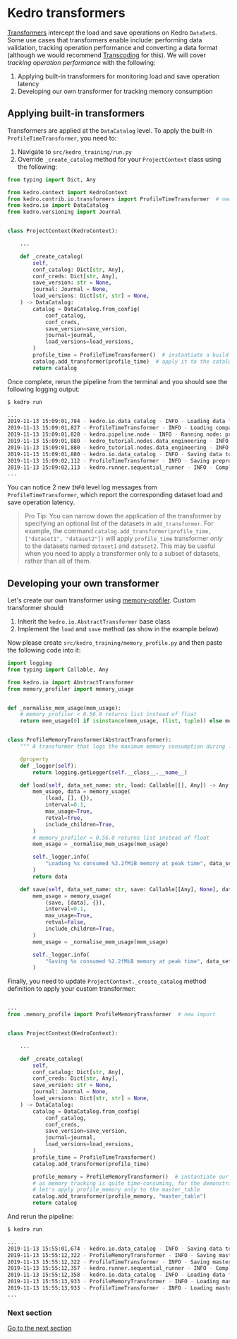 # Kedro transformers

[Transformers](https://kedro.readthedocs.io/en/stable/04_user_guide/04_data_catalog.html#transforming-datasets) intercept the load and save operations on Kedro `DataSet`s. Some use cases that transformers enable include: performing data validation, tracking operation performance and converting a data format (although we would recommend [Transcoding](https://kedro.readthedocs.io/en/stable/04_user_guide/04_data_catalog.html#transcoding-datasets) for this). We will cover _tracking operation performance_ with the following:
1. Applying built-in transformers for monitoring load and save operation latency
2. Developing our own transformer for tracking memory consumption

## Applying built-in transformers

Transformers are applied at the `DataCatalog` level. To apply the built-in `ProfileTimeTransformer`, you need to:
1. Navigate to `src/kedro_training/run.py`
2. Override `_create_catalog` method for your `ProjectContext` class using the following:

```python
from typing import Dict, Any

from kedro.context import KedroContext
from kedro.contrib.io.transformers import ProfileTimeTransformer  # new import
from kedro.io import DataCatalog
from kedro.versioning import Journal


class ProjectContext(KedroContext):

    ...

    def _create_catalog(
        self,
        conf_catalog: Dict[str, Any],
        conf_creds: Dict[str, Any],
        save_version: str = None,
        journal: Journal = None,
        load_versions: Dict[str, str] = None,
    ) -> DataCatalog:
        catalog = DataCatalog.from_config(
            conf_catalog,
            conf_creds,
            save_version=save_version,
            journal=journal,
            load_versions=load_versions,
        )
        profile_time = ProfileTimeTransformer()  # instantiate a build-in transformer
        catalog.add_transformer(profile_time)  # apply it to the catalog
        return catalog
```

Once complete, rerun the pipeline from the terminal and you should see the following logging output:

```bash
$ kedro run

...
2019-11-13 15:09:01,784 - kedro.io.data_catalog - INFO - Loading data from `companies` (CSVDataSet)...
2019-11-13 15:09:01,827 - ProfileTimeTransformer - INFO - Loading companies took 0.043 seconds
2019-11-13 15:09:01,828 - kedro.pipeline.node - INFO - Running node: preprocess1: preprocess_companies([companies]) -> [preprocessed_companies]
2019-11-13 15:09:01,880 - kedro_tutorial.nodes.data_engineering - INFO - Running 'preprocess_companies' took 0.05 seconds
2019-11-13 15:09:01,880 - kedro_tutorial.nodes.data_engineering - INFO - Running 'preprocess_companies' took 0.05 seconds
2019-11-13 15:09:01,880 - kedro.io.data_catalog - INFO - Saving data to `preprocessed_companies` (CSVDataSet)...
2019-11-13 15:09:02,112 - ProfileTimeTransformer - INFO - Saving preprocessed_companies took 0.232 seconds
2019-11-13 15:09:02,113 - kedro.runner.sequential_runner - INFO - Completed 1 out of 6 tasks
...
```

You can notice 2 new `INFO` level log messages from `ProfileTimeTransformer`, which report the corresponding dataset load and save operation latency.

> Pro Tip: You can narrow down the application of the transformer by specifying an optional list of the datasets in `add_transformer`. For example, the command `catalog.add_transformer(profile_time, ["dataset1", "dataset2"])` will apply `profile_time` transformer _only_ to the datasets named `dataset1` and `dataset2`. This may be useful when you need to apply a transformer only to a subset of datasets, rather than all of them.

## Developing your own transformer

Let's create our own transformer using [memory-profiler](https://github.com/pythonprofilers/memory_profiler). Custom transformer should:
1. Inherit the `kedro.io.AbstractTransformer` base class
2. Implement the `load` and `save` method (as show in the example below)

Now please create `src/kedro_training/memory_profile.py` and then paste the following code into it:

```python
import logging
from typing import Callable, Any

from kedro.io import AbstractTransformer
from memory_profiler import memory_usage


def _normalise_mem_usage(mem_usage):
    # memory_profiler < 0.56.0 returns list instead of float
    return mem_usage[0] if isinstance(mem_usage, (list, tuple)) else mem_usage


class ProfileMemoryTransformer(AbstractTransformer):
    """ A transformer that logs the maximum memory consumption during load and save calls """

    @property
    def _logger(self):
        return logging.getLogger(self.__class__.__name__)

    def load(self, data_set_name: str, load: Callable[[], Any]) -> Any:
        mem_usage, data = memory_usage(
            (load, [], {}),
            interval=0.1,
            max_usage=True,
            retval=True,
            include_children=True,
        )
        # memory_profiler < 0.56.0 returns list instead of float
        mem_usage = _normalise_mem_usage(mem_usage)

        self._logger.info(
            "Loading %s consumed %2.2fMiB memory at peak time", data_set_name, mem_usage
        )
        return data

    def save(self, data_set_name: str, save: Callable[[Any], None], data: Any) -> None:
        mem_usage = memory_usage(
            (save, [data], {}),
            interval=0.1,
            max_usage=True,
            retval=False,
            include_children=True,
        )
        mem_usage = _normalise_mem_usage(mem_usage)

        self._logger.info(
            "Saving %s consumed %2.2fMiB memory at peak time", data_set_name, mem_usage
        )
```

Finally, you need to update `ProjectContext._create_catalog` method definition to apply your custom transformer:

```python

...
from .memory_profile import ProfileMemoryTransformer  # new import


class ProjectContext(KedroContext):

    ...

    def _create_catalog(
        self,
        conf_catalog: Dict[str, Any],
        conf_creds: Dict[str, Any],
        save_version: str = None,
        journal: Journal = None,
        load_versions: Dict[str, str] = None,
    ) -> DataCatalog:
        catalog = DataCatalog.from_config(
            conf_catalog,
            conf_creds,
            save_version=save_version,
            journal=journal,
            load_versions=load_versions,
        )
        profile_time = ProfileTimeTransformer()
        catalog.add_transformer(profile_time)

        profile_memory = ProfileMemoryTransformer()  # instantiate our custom transformer
        # as memory tracking is quite time-consuming, for the demonstration purposes
        # let's apply profile_memory only to the master_table
        catalog.add_transformer(profile_memory, "master_table")
        return catalog
```

And rerun the pipeline:

```bash
$ kedro run

...
2019-11-13 15:55:01,674 - kedro.io.data_catalog - INFO - Saving data to `master_table` (CSVDataSet)...
2019-11-13 15:55:12,322 - ProfileMemoryTransformer - INFO - Saving master_table consumed 606.98MiB memory at peak time
2019-11-13 15:55:12,322 - ProfileTimeTransformer - INFO - Saving master_table took 10.648 seconds
2019-11-13 15:55:12,357 - kedro.runner.sequential_runner - INFO - Completed 3 out of 6 tasks
2019-11-13 15:55:12,358 - kedro.io.data_catalog - INFO - Loading data from `master_table` (CSVDataSet)...
2019-11-13 15:55:13,933 - ProfileMemoryTransformer - INFO - Loading master_table consumed 533.05MiB memory at peak time
2019-11-13 15:55:13,933 - ProfileTimeTransformer - INFO - Loading master_table took 1.576 seconds
...
```

### Next section
[Go to the next section](./09_versioning.md)
